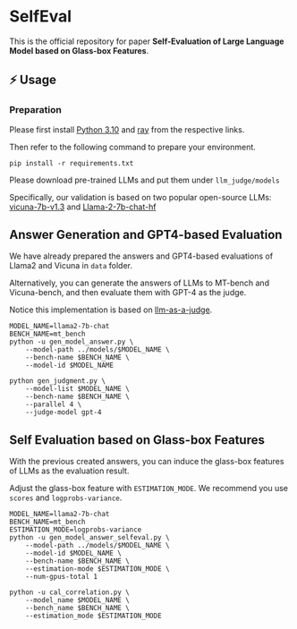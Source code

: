 # SelfEval

This is the official repository for paper **Self-Evaluation of Large Language Model based on Glass-box Features**.

## ⚡️ Usage
### Preparation
Please first install [Python 3.10](https://docs.anaconda.com/free/miniconda/miniconda-other-installer-links/#:~:text=Python%203.10-,Miniconda3%20Linux%2064%2Dbit,-127.9%20MiB) and [ray](https://docs.ray.io/en/latest/ray-overview/installation.html#:~:text=Linux%20Python%203.10%20(x86_64)) from the respective links.

Then refer to the following command to prepare your environment.
```shell
pip install -r requirements.txt
```
Please download pre-trained LLMs and put them under ``llm_judge/models``

Specifically, our validation is based on two popular open-source LLMs: [vicuna-7b-v1.3](https://www.modelscope.cn/models/Xorbits/vicuna-7b-v1.3/summary) and [Llama-2-7b-chat-hf](https://www.modelscope.cn/models/shakechen/Llama-2-7b-chat-hf/summary)

## Answer Generation and GPT4-based Evaluation
We have already prepared the answers and GPT4-based evaluations of Llama2 and Vicuna in ``data`` folder.

Alternatively, you can generate the answers of LLMs to MT-bench and Vicuna-bench, and then evaluate them with GPT-4 as the judge.

Notice this implementation is based on [llm-as-a-judge](https://github.com/lm-sys/FastChat/tree/main/fastchat/llm_judge).

```shell
MODEL_NAME=llama2-7b-chat
BENCH_NAME=mt_bench
python -u gen_model_answer.py \
    --model-path ../models/$MODEL_NAME \
    --bench-name $BENCH_NAME \
    --model-id $MODEL_NAME

python gen_judgment.py \
    --model-list $MODEL_NAME \
    --bench-name $BENCH_NAME \
    --parallel 4 \
    --judge-model gpt-4
```


## Self Evaluation based on Glass-box Features
With the previous created answers, you can induce the glass-box features of LLMs as the evaluation result.

Adjust the glass-box feature with ``ESTIMATION_MODE``. We recommend you use ``scores`` and ``logprobs-variance``. 

```shell
MODEL_NAME=llama2-7b-chat
BENCH_NAME=mt_bench
ESTIMATION_MODE=logprobs-variance
python -u gen_model_answer_selfeval.py \
    --model-path ../models/$MODEL_NAME \
    --model-id $MODEL_NAME \
    --bench-name $BENCH_NAME \
    --estimation-mode $ESTIMATION_MODE \
    --num-gpus-total 1

python -u cal_correlation.py \
    --model_name $MODEL_NAME \
    --bench_name $BENCH_NAME \
    --estimation_mode $ESTIMATION_MODE
```
